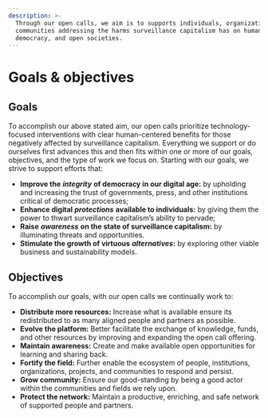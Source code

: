 ```yaml
---
description: >-
  Through our open calls, we aim is to supports individuals, organizations, and
  communities addressing the harms surveillance capitalism has on human rights,
  democracy, and open societies.
---
```


# Goals & objectives

## Goals

To accomplish our above stated aim, our open calls prioritize technology-focused interventions with clear human-centered benefits for those negatively affected by surveillance capitalism. Everything we support or do ourselves first advances this and then fits within one or more of our goals, objectives, and the type of work we focus on. Starting with our goals, we strive to support efforts that:

* **Improve the** _**integrity**_ **of democracy in our digital age:** by upholding and increasing the trust of governments, press, and other institutions critical of democratic processes;
* **Enhance digital** _**protections**_ **available to individuals:** by giving them the power to thwart surveillance capitalism’s ability to pervade;
* **Raise** _**awareness**_ **on the state of surveillance capitalism:** by illuminating threats and opportunities.
* **Stimulate the growth of virtuous** _**alternatives**_**:** by exploring other viable business and sustainability models.

## Objectives

To accomplish our goals, with our open calls we continually work to:

* **Distribute more resources:** Increase what is available ensure its redistributed to as many aligned people and partners as possible.
* **Evolve the platform:** Better facilitate the exchange of knowledge, funds, and other resources by improving and expanding the open call offering.
* **Maintain awareness:** Create and make available open opportunities for learning and sharing back.
* **Fortify the field:** Further enable the ecosystem of people, institutions, organizations, projects, and communities to respond and persist.
* **Grow community:** Ensure our good-standing by being a good actor within the communities and fields we rely upon.
* **Protect the network:** Maintain a productive, enriching, and safe network of supported people and partners.

